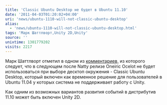 ```yaml
---
title: 'Classic Ubuntu Desktop не будет в Ubuntu 11.10'
date: '2011-04-03T01:20:02+04:00'
uri: 'news/ubuntu-1110-will-not-classic-ubuntu-desktop'
alias: 
  - 'news/ubuntu-1110-will-not-classic-ubuntu-desktop.html'
tags: 'Марк Шаттлворт,Unity 2D,Unity'
source: ''
unixtime: 1301779202
visits: 2217
---
```

Марк Шаттлворт отметил в одном из [комментариев,](https://bugs.launchpad.net/ubuntu/+source/unity/+bug/739812/comments/5) из которого следует, что в следующем после Natty релизе Oneiric Ocelot не будет использоваться при выборе десктоп окружения - Classic Ubuntu Desktop, который включен как временное решение для пользователей в Ubuntu 11.04 у которых система не поддерживает работу с Unity.

Как одним из возможных вариантов развития событий в дистрибутив 11.10 может быть включен Unity 2D.
